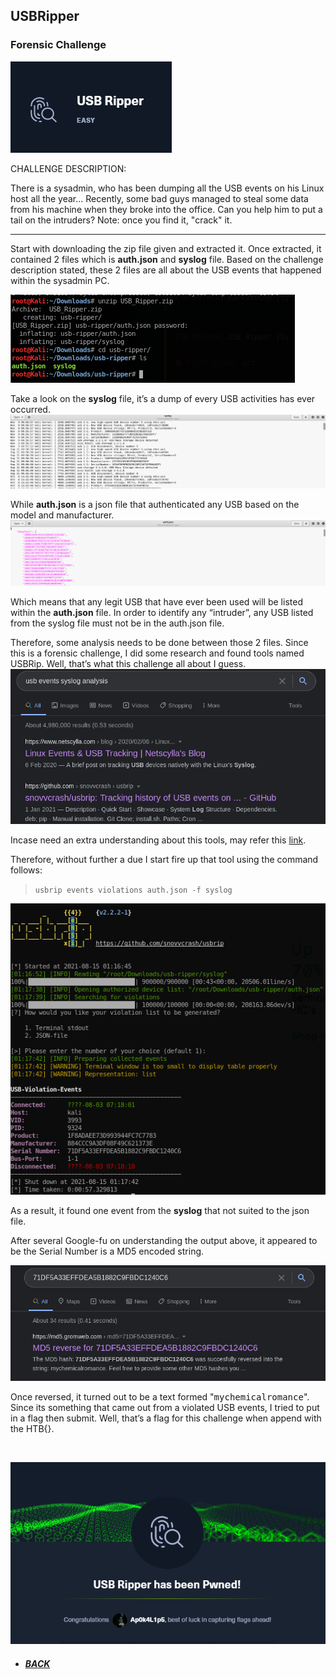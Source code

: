 ## **USBRipper**
### Forensic Challenge

![usb.png](https://raw.githubusercontent.com/Ap0k4L1p5/Ap0k4L1p5.github.io/master/content/pages/folder/walkthrough/USBRipper/usb.png)

CHALLENGE DESCRIPTION:

There is a sysadmin, who has been dumping all the USB events on his Linux host all the year... Recently, some bad guys managed to steal some data from his machine when they broke into the office. Can you help him to put a tail on the intruders? Note: once you find it, "crack" it.

---

Start with downloading the zip file given and extracted it.
Once extracted, it contained 2 files which is **auth.json** and **syslog** file. Based on the challenge description stated, these 2 files are all about the USB events that happened within the sysadmin PC.

![unzip.png](https://raw.githubusercontent.com/Ap0k4L1p5/Ap0k4L1p5.github.io/master/content/pages/folder/walkthrough/USBRipper/unzip.png) 

Take a look on the **syslog** file, it’s a dump of every USB activities has ever occurred.
![syslog.png](https://raw.githubusercontent.com/Ap0k4L1p5/Ap0k4L1p5.github.io/master/content/pages/folder/walkthrough/USBRipper/syslog.png)

While **auth.json** is a json file that authenticated any USB based on the model and manufacturer.
![auth.png](https://raw.githubusercontent.com/Ap0k4L1p5/Ap0k4L1p5.github.io/master/content/pages/folder/walkthrough/USBRipper/auth.png)

Which means that any legit USB that have ever been used will be listed within the **auth.json** file. In order to identify any “intruder”, any USB listed from the syslog file must not be in the auth.json file.

Therefore, some analysis needs to be done between those 2 files. Since this is a forensic challenge, I did some research and found tools named USBRip. Well, that’s what this challenge all about I guess.
![G.png](https://raw.githubusercontent.com/Ap0k4L1p5/Ap0k4L1p5.github.io/master/content/pages/folder/walkthrough/USBRipper/G.png) 

Incase need an extra understanding about this tools, may refer this [link](https://github.com/snovvcrash/usbrip).

Therefore, without further a due I start fire up that tool using the command follows:

> <code>usbrip events violations auth.json -f syslog</code>

![usbrip.png](https://raw.githubusercontent.com/Ap0k4L1p5/Ap0k4L1p5.github.io/master/content/pages/folder/walkthrough/USBRipper/usbrip.png)

As a result, it found one event from the **syslog** that not suited to the json file. 

After several Google-fu on understanding the output above, it appeared to be the Serial Number is a MD5 encoded string.

![md5.png](https://raw.githubusercontent.com/Ap0k4L1p5/Ap0k4L1p5.github.io/master/content/pages/folder/walkthrough/USBRipper/md5.png)

Once reversed, it turned out to be a text formed "<samp>mychemicalromance</samp>". Since its something that came out from a violated USB events, I tried to put in a flag then submit. Well, that’s a flag for this challenge when append with the HTB{}. 

<br>

![ez.png](https://raw.githubusercontent.com/Ap0k4L1p5/Ap0k4L1p5.github.io/master/content/pages/folder/walkthrough/USBRipper/ez.png)

*  ##### [BACK](/content/pages/writeup.html "Back to Homepage")
 

